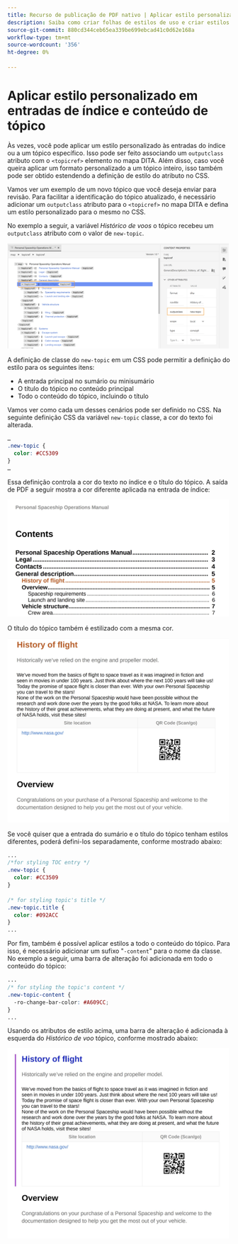 ```yaml
---
title: Recurso de publicação de PDF nativo | Aplicar estilo personalizado em entradas de índice e conteúdo de tópico
description: Saiba como criar folhas de estilos de uso e criar estilos para o seu conteúdo.
source-git-commit: 880cd344ceb65ea339be699ebcad41c0d62e168a
workflow-type: tm+mt
source-wordcount: '356'
ht-degree: 0%

---
```


# Aplicar estilo personalizado em entradas de índice e conteúdo de tópico

Às vezes, você pode aplicar um estilo personalizado às entradas do índice ou a um tópico específico. Isso pode ser feito associando um `outputclass` atributo com o `<topicref>` elemento no mapa DITA. Além disso, caso você queira aplicar um formato personalizado a um tópico inteiro, isso também pode ser obtido estendendo a definição de estilo do atributo no CSS.

Vamos ver um exemplo de um novo tópico que você deseja enviar para revisão. Para facilitar a identificação do tópico atualizado, é necessário adicionar um `outputclass` atributo para o `<topicref>` no mapa DITA e defina um estilo personalizado para o mesmo no CSS.

No exemplo a seguir, a variável *Histórico de voos* o tópico recebeu um `outputclass` atributo com o valor de `new-topic`.

<img src="./assets/new-topic-attribute-in-map.png" width="500">

A definição de classe do `new-topic` em um CSS pode permitir a definição do estilo para os seguintes itens:
* A entrada principal no sumário ou minisumário
* O título do tópico no conteúdo principal
* Todo o conteúdo do tópico, incluindo o título

Vamos ver como cada um desses cenários pode ser definido no CSS. Na seguinte definição CSS da variável `new-topic` classe, a cor do texto foi alterada.

```css
…
.new-topic {
  color: #CC5309
}
…
```

Essa definição controla a cor do texto no índice e o título do tópico. A saída de PDF a seguir mostra a cor diferente aplicada na entrada de índice:

<img src="./assets/pdf-output-toc-entry.jpg" width="500">

O título do tópico também é estilizado com a mesma cor.

<img src="./assets/pdf-output-topic-title.jpg" width="500">

Se você quiser que a entrada do sumário e o título do tópico tenham estilos diferentes, poderá defini-los separadamente, conforme mostrado abaixo:

```css
...
/*for styling TOC entry */
.new-topic {
  color: #CC3509
}

/* for styling topic's title */
.new-topic.title {
  color: #092ACC
}
...
```

Por fim, também é possível aplicar estilos a todo o conteúdo do tópico. Para isso, é necessário adicionar um sufixo &quot;`-content`&quot; para o nome da classe. No exemplo a seguir, uma barra de alteração foi adicionada em todo o conteúdo do tópico:

```css
...
/* for styling the topic's content */
.new-topic-content {
  -ro-change-bar-color: #A609CC;
}
...
```

Usando os atributos de estilo acima, uma barra de alteração é adicionada à esquerda do *Histórico de voo* tópico, conforme mostrado abaixo:

<img src="./assets/pdf-output-topic-content.jpg" width="500">
